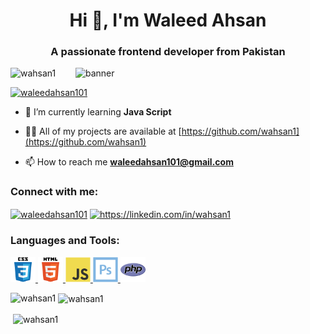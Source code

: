 <h1 align="center">Hi 👋, I'm Waleed Ahsan</h1>
<h3 align="center">A passionate frontend developer from Pakistan</h3>

<img src="https://user-images.githubusercontent.com/55389276/140866485-8fb1c876-9a8f-4d6a-98dc-08c4981eaf70.gif" alt="banner" align="right" width="400px">

<p align="left"> <img src="https://komarev.com/ghpvc/?username=wahsan1&label=Profile%20views&color=0e75b6&style=flat" alt="wahsan1" /> </p>

<p align="left"> <a href="https://twitter.com/waleedahsan101" target="blank"><img src="https://img.shields.io/twitter/follow/waleedahsan101?logo=twitter&style=for-the-badge" alt="waleedahsan101" /></a> </p>

- 🌱 I’m currently learning **Java Script**

- 👨‍💻 All of my projects are available at [https://github.com/wahsan1](https://github.com/wahsan1)

- 📫 How to reach me **waleedahsan101@gmail.com**

<h3 align="left">Connect with me:</h3>
<p align="left">
<a href="https://twitter.com/waleedahsan101" target="blank"><img align="center" src="https://raw.githubusercontent.com/rahuldkjain/github-profile-readme-generator/master/src/images/icons/Social/twitter.svg" alt="waleedahsan101" height="30" width="40" /></a>
<a href="https://linkedin.com/in/https://linkedin.com/in/wahsan1" target="blank"><img align="center" src="https://raw.githubusercontent.com/rahuldkjain/github-profile-readme-generator/master/src/images/icons/Social/linked-in-alt.svg" alt="https://linkedin.com/in/wahsan1" height="30" width="40" /></a>
</p>

<h3 align="left">Languages and Tools:</h3>
<p align="left"> <a href="https://www.w3schools.com/css/" target="_blank" rel="noreferrer"> <img src="https://raw.githubusercontent.com/devicons/devicon/master/icons/css3/css3-original-wordmark.svg" alt="css3" width="40" height="40"/> </a> <a href="https://www.w3.org/html/" target="_blank" rel="noreferrer"> <img src="https://raw.githubusercontent.com/devicons/devicon/master/icons/html5/html5-original-wordmark.svg" alt="html5" width="40" height="40"/> </a> <a href="https://developer.mozilla.org/en-US/docs/Web/JavaScript" target="_blank" rel="noreferrer"> <img src="https://raw.githubusercontent.com/devicons/devicon/master/icons/javascript/javascript-original.svg" alt="javascript" width="40" height="40"/> </a> <a href="https://www.photoshop.com/en" target="_blank" rel="noreferrer"> <img src="https://raw.githubusercontent.com/devicons/devicon/master/icons/photoshop/photoshop-line.svg" alt="photoshop" width="40" height="40"/> </a> <a href="https://www.php.net" target="_blank" rel="noreferrer"> <img src="https://raw.githubusercontent.com/devicons/devicon/master/icons/php/php-original.svg" alt="php" width="40" height="40"/> </a> </p>

<p><img align="left" src="https://github-readme-stats.vercel.app/api/top-langs?username=wahsan1&show_icons=true&locale=en&layout=compact" alt="wahsan1" /></p>

<p>&nbsp;<img align="center" src="https://github-readme-stats.vercel.app/api?username=wahsan1&show_icons=true&locale=en" alt="wahsan1" /></p>

<p>&nbsp;<img align="center" src="https://github-readme-streak-stats.herokuapp.com/?user=wahsan1&" alt="wahsan1" /></p>
